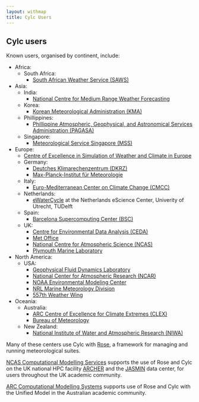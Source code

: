 ```yaml
---
layout: withmap
title: Cylc Users
---
```


## Cylc users

Known users, organised by continent, include:

* Africa:
  * South Africa:
    * [South African Weather Service (SAWS)](http://www.weathersa.co.za/)
* Asia:
  * India:
    * [National Centre for Medium Range Weather
      Forecasting](http://www.ncmrwf.gov.in/)
  * Korea:
    * [Korean Meteorological Administration (KMA)](http://web.kma.go.kr/)
  * Phillippines:
    * [Phillippine Atmospheric, Geophysical, and Astronomical Services
       Administration (PAGASA)](http://bagong.pagasa.dost.gov.ph)
  * Singapore:
    * [Meteorological Service Singapore (MSS)](http://www.weather.gov.sg/home/)
* Europe:
  * [Centre of Excellence in Simulation of Weather and Climate in
     Europe](https://verc.enes.org/esiwace/services/sup_cylc)
  * Germany:
    * [Deutches Klimarechenzentrum (DKRZ)](https://www.dkrz.de/)
    * [Max-Planck-Institut f&uuml;r
      Meteorologie](http://www.mpimet.mpg.de/mpimet-startseite/)
  * Italy:
    * [Euro-Mediterranean Center on Climate Change (CMCC)](https://www.cmcc.it)
  * Netherlands:
    * [eWaterCycle](http://forecast.ewatercycle.org/) at the Netherlands
      eScience Center, Univerity of Utrecht, TUDelft
  * Spain:
    * [Barcelona Supercomputing Center (BSC)](https://www.bsc.es)
  * UK:
    * [Centre for Environmental Data Analysis (CEDA)](http://www.ceda.ac.uk)
    * [Met Office](http://www.metoffice.gov.uk)
    * [National Centre for Atmospheric Science (NCAS)](https://www.ncas.ac.uk)
    * [Plymouth Marine Laboratory](https://www.pml.ac.uk/)
* North America:
  * USA:
    * [Geophysical Fluid Dynamics Laboratory](http://www.gfdl.noaa.gov/)
    * [National Center for Atmospheric Research (NCAR)](https://ncar.ucar.edu)
    * [NOAA Environmental Modeling Center](http://www.emc.ncep.noaa.gov/)
    * [NRL Marine Meteorology Division](http://www.nrlmry.navy.mil)
    * [557th Weather Wing](https://www.557weatherwing.af.mil)
* Oceania:
  * Australia:
    * [ARC Centre of Excellence for Climate Extremes
       (CLEX)](https://climateextremes.org.au/)
    * [Bureau of Meteorology](http://www.bom.gov.au/)
  * New Zealand:
    * [National Institute of Water and Atmospheric Research
       (NIWA)](http://www.niwa.co.nz)


Many of these centers use Cylc with [Rose](https://github.com/metomi/rose), a
framework for managing and running meteorological suites.

[NCAS Computational Modelling Services](https://www.ncas.ac.uk/en/cms) supports
the use of Rose and Cylc on the UK national HPC facility
[ARCHER](http://www.archer.ac.uk) and the [JASMIN](http://www.jasmin.ac.uk)
data center, for users throughout the UK academic community.

[ARC Computational Modelling Systems](http://climate-cms.unsw.wikispaces.net/)
supports use of Rose and Cylc with the Unified Model in the Australian academic
community.
